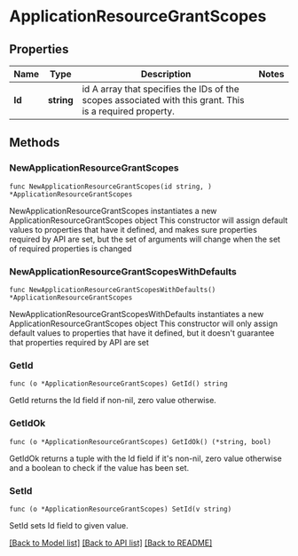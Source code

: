 # ApplicationResourceGrantScopes

## Properties

Name | Type | Description | Notes
------------ | ------------- | ------------- | -------------
**Id** | **string** | id A array that specifies the IDs of the scopes associated with this grant. This is a required property. | 

## Methods

### NewApplicationResourceGrantScopes

`func NewApplicationResourceGrantScopes(id string, ) *ApplicationResourceGrantScopes`

NewApplicationResourceGrantScopes instantiates a new ApplicationResourceGrantScopes object
This constructor will assign default values to properties that have it defined,
and makes sure properties required by API are set, but the set of arguments
will change when the set of required properties is changed

### NewApplicationResourceGrantScopesWithDefaults

`func NewApplicationResourceGrantScopesWithDefaults() *ApplicationResourceGrantScopes`

NewApplicationResourceGrantScopesWithDefaults instantiates a new ApplicationResourceGrantScopes object
This constructor will only assign default values to properties that have it defined,
but it doesn't guarantee that properties required by API are set

### GetId

`func (o *ApplicationResourceGrantScopes) GetId() string`

GetId returns the Id field if non-nil, zero value otherwise.

### GetIdOk

`func (o *ApplicationResourceGrantScopes) GetIdOk() (*string, bool)`

GetIdOk returns a tuple with the Id field if it's non-nil, zero value otherwise
and a boolean to check if the value has been set.

### SetId

`func (o *ApplicationResourceGrantScopes) SetId(v string)`

SetId sets Id field to given value.



[[Back to Model list]](../README.md#documentation-for-models) [[Back to API list]](../README.md#documentation-for-api-endpoints) [[Back to README]](../README.md)


